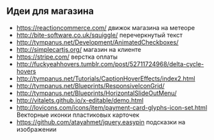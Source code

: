 Идеи для магазина
-----------------
+ https://reactioncommerce.com/ движок магазина на метеоре
+ http://bite-software.co.uk/squiggle/ перечеркнутый текст 
+ http://tympanus.net/Development/AnimatedCheckboxes/ 
+ http://simplecartjs.org/ магазин на клиенте
+ https://stripe.com/ верстка оплаты
+ http://fuckyeahhovers.tumblr.com/post/52711724968/delta-cycle-hovers
+ http://tympanus.net/Tutorials/CaptionHoverEffects/index2.html
+ http://tympanus.net/Blueprints/ResponsiveIconGrid/
+ http://tympanus.net/Blueprints/HorizontalSlideOutMenu/
+ http://vitalets.github.io/x-editable/demo.html
+ http://lovicons.com/icons/item/payment-card-glyphs-icon-set.html Векторные иконки пластиковых карточек
+ https://github.com/atayahmet/jquery.easypin подсказки на изображении

